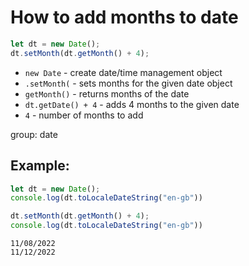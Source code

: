 # How to add months to date

```js
let dt = new Date();
dt.setMonth(dt.getMonth() + 4);

```

- `new Date` - create date/time management object
- `.setMonth(` - sets months for the given date object
- `getMonth()` - returns months of the date
- `dt.getDate() + 4` - adds 4 months to the given date
- `4` - number of months to add

group: date

## Example: 
```js
let dt = new Date();
console.log(dt.toLocaleDateString("en-gb"))

dt.setMonth(dt.getMonth() + 4);
console.log(dt.toLocaleDateString("en-gb"))
```
```
11/08/2022
11/12/2022

```

